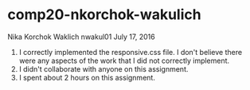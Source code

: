 # comp20-nkorchok-wakulich
Nika Korchok Waklich
nwakul01
July 17, 2016

1. I correctly implemented the responsive.css file. I don't believe there were any aspects of the work that I did not correctly implement.
2. I didn't collaborate with anyone on this assignment.
3. I spent about 2 hours on this assignment.
